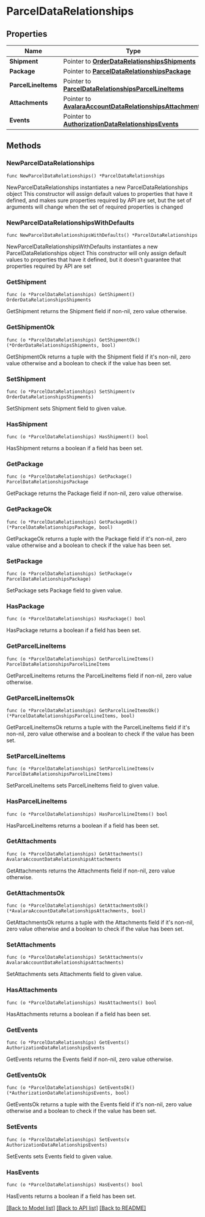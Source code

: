 # ParcelDataRelationships

## Properties

Name | Type | Description | Notes
------------ | ------------- | ------------- | -------------
**Shipment** | Pointer to [**OrderDataRelationshipsShipments**](OrderDataRelationshipsShipments.md) |  | [optional] 
**Package** | Pointer to [**ParcelDataRelationshipsPackage**](ParcelDataRelationshipsPackage.md) |  | [optional] 
**ParcelLineItems** | Pointer to [**ParcelDataRelationshipsParcelLineItems**](ParcelDataRelationshipsParcelLineItems.md) |  | [optional] 
**Attachments** | Pointer to [**AvalaraAccountDataRelationshipsAttachments**](AvalaraAccountDataRelationshipsAttachments.md) |  | [optional] 
**Events** | Pointer to [**AuthorizationDataRelationshipsEvents**](AuthorizationDataRelationshipsEvents.md) |  | [optional] 

## Methods

### NewParcelDataRelationships

`func NewParcelDataRelationships() *ParcelDataRelationships`

NewParcelDataRelationships instantiates a new ParcelDataRelationships object
This constructor will assign default values to properties that have it defined,
and makes sure properties required by API are set, but the set of arguments
will change when the set of required properties is changed

### NewParcelDataRelationshipsWithDefaults

`func NewParcelDataRelationshipsWithDefaults() *ParcelDataRelationships`

NewParcelDataRelationshipsWithDefaults instantiates a new ParcelDataRelationships object
This constructor will only assign default values to properties that have it defined,
but it doesn't guarantee that properties required by API are set

### GetShipment

`func (o *ParcelDataRelationships) GetShipment() OrderDataRelationshipsShipments`

GetShipment returns the Shipment field if non-nil, zero value otherwise.

### GetShipmentOk

`func (o *ParcelDataRelationships) GetShipmentOk() (*OrderDataRelationshipsShipments, bool)`

GetShipmentOk returns a tuple with the Shipment field if it's non-nil, zero value otherwise
and a boolean to check if the value has been set.

### SetShipment

`func (o *ParcelDataRelationships) SetShipment(v OrderDataRelationshipsShipments)`

SetShipment sets Shipment field to given value.

### HasShipment

`func (o *ParcelDataRelationships) HasShipment() bool`

HasShipment returns a boolean if a field has been set.

### GetPackage

`func (o *ParcelDataRelationships) GetPackage() ParcelDataRelationshipsPackage`

GetPackage returns the Package field if non-nil, zero value otherwise.

### GetPackageOk

`func (o *ParcelDataRelationships) GetPackageOk() (*ParcelDataRelationshipsPackage, bool)`

GetPackageOk returns a tuple with the Package field if it's non-nil, zero value otherwise
and a boolean to check if the value has been set.

### SetPackage

`func (o *ParcelDataRelationships) SetPackage(v ParcelDataRelationshipsPackage)`

SetPackage sets Package field to given value.

### HasPackage

`func (o *ParcelDataRelationships) HasPackage() bool`

HasPackage returns a boolean if a field has been set.

### GetParcelLineItems

`func (o *ParcelDataRelationships) GetParcelLineItems() ParcelDataRelationshipsParcelLineItems`

GetParcelLineItems returns the ParcelLineItems field if non-nil, zero value otherwise.

### GetParcelLineItemsOk

`func (o *ParcelDataRelationships) GetParcelLineItemsOk() (*ParcelDataRelationshipsParcelLineItems, bool)`

GetParcelLineItemsOk returns a tuple with the ParcelLineItems field if it's non-nil, zero value otherwise
and a boolean to check if the value has been set.

### SetParcelLineItems

`func (o *ParcelDataRelationships) SetParcelLineItems(v ParcelDataRelationshipsParcelLineItems)`

SetParcelLineItems sets ParcelLineItems field to given value.

### HasParcelLineItems

`func (o *ParcelDataRelationships) HasParcelLineItems() bool`

HasParcelLineItems returns a boolean if a field has been set.

### GetAttachments

`func (o *ParcelDataRelationships) GetAttachments() AvalaraAccountDataRelationshipsAttachments`

GetAttachments returns the Attachments field if non-nil, zero value otherwise.

### GetAttachmentsOk

`func (o *ParcelDataRelationships) GetAttachmentsOk() (*AvalaraAccountDataRelationshipsAttachments, bool)`

GetAttachmentsOk returns a tuple with the Attachments field if it's non-nil, zero value otherwise
and a boolean to check if the value has been set.

### SetAttachments

`func (o *ParcelDataRelationships) SetAttachments(v AvalaraAccountDataRelationshipsAttachments)`

SetAttachments sets Attachments field to given value.

### HasAttachments

`func (o *ParcelDataRelationships) HasAttachments() bool`

HasAttachments returns a boolean if a field has been set.

### GetEvents

`func (o *ParcelDataRelationships) GetEvents() AuthorizationDataRelationshipsEvents`

GetEvents returns the Events field if non-nil, zero value otherwise.

### GetEventsOk

`func (o *ParcelDataRelationships) GetEventsOk() (*AuthorizationDataRelationshipsEvents, bool)`

GetEventsOk returns a tuple with the Events field if it's non-nil, zero value otherwise
and a boolean to check if the value has been set.

### SetEvents

`func (o *ParcelDataRelationships) SetEvents(v AuthorizationDataRelationshipsEvents)`

SetEvents sets Events field to given value.

### HasEvents

`func (o *ParcelDataRelationships) HasEvents() bool`

HasEvents returns a boolean if a field has been set.


[[Back to Model list]](../README.md#documentation-for-models) [[Back to API list]](../README.md#documentation-for-api-endpoints) [[Back to README]](../README.md)


